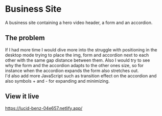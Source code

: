 # Business Site

A business site containing a hero video header, a form and an accordion. 

## The problem
If I had more time I would dive more into the struggle with positioning in the desktop mode trying to place the img, form and accordion next to each other with the same gap distance between them. 
Also I would try to see why the form and the accordion adapts to the other ones size, so for instance when the accordion expands the form also stretches out.  
I'd also add more JavaScript such as transition effect on the accordion and also symbols + and - for expanding and minimizing.

## View it live
https://lucid-benz-04e657.netlify.app/